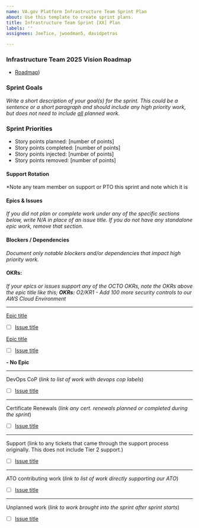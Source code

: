 ```yaml
---
name: VA.gov Platform Infrastructure Team Sprint Plan
about: Use this template to create sprint plans.
title: Infrastructure Team Sprint [XX] Plan
labels: ''
assignees: JoeTice, jwoodman5, davidpetras

---
```


### Infrastructure Team 2025 Vision Roadmap

* [Roadmap](https://vfs.atlassian.net/wiki/spaces/TT2/pages/4100849667/Infrastructure+Services+Team+Roadmap+Q2+2025))


### Sprint Goals

_Write a short description of your goal(s) for the sprint. This could be a sentence or a short paragraph and should include any high priority work, but does not need to include <span style="text-decoration:underline;">all</span> planned work._



### Sprint Priorities

- Story points planned: [number of points]
- Story points completed: [number of points]
- Story points injected: [number of points]
- Story points removed: [number of points]

####  Support Rotation
*Note any team member on support or PTO this sprint and note which it is

#### Epics & Issues</span>

*If you did not plan or complete work under any of the specific sections below, write *N/A* in place of an issue title. If you do not have any standalone epic work, remove that section.*

#### Blockers / Dependencies
*Document only notable blockers and/or dependencies that impact high priority work.*

#### OKRs:
*If your epics or issues support any of the OCTO OKRs, note the OKRs above the epic title like this; **OKRs:** O2/KR1 - Add 100 more security controls to our AWS Cloud Environment*

---

[Epic title](link)
- [ ] [Issue title](link)
    
[Epic title](link)
- [ ] [Issue title](link)

**- No Epic**

---

DevOps CoP (*link to list of work with devops cop labels*)

- [ ] [Issue title](link)

---

Certificate Renewals (*link any cert. renewals planned or completed during the sprint*)

- [ ] [Issue title](link)

---

Support (link to any tickets that came through the support process originally. This does not include Tier 2 support.)

- [ ] [Issue title](link)

---

ATO contributing work (*link to list of work directly supporting our ATO*)

- [ ] [Issue title](link)

---

Unplanned work (*link to work brought into the sprint after sprint starts*) 

- [ ] [Issue title](link)
